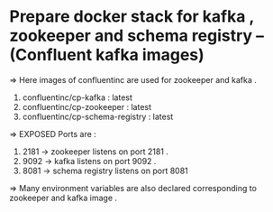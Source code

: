 # Prepare docker stack for kafka , zookeeper and schema registry –(Confluent kafka images)

=> Here images of confluentinc are used for zookeeper and kafka .

1. confluentinc/cp-kafka : latest
2. confluentinc/cp-zookeeper : latest
3. confluentinc/cp-schema-registry : latest

=> EXPOSED Ports are : 

1.  2181 ->  zookeeper listens on port 2181 .
2.  9092 ->  kafka listens on port 9092 .
3.  8081 ->  schema registry listens on port 8081

=> Many environment variables are also declared corresponding to zookeeper and kafka image .

